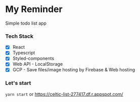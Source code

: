 # My Reminder

Simple todo list app

### Tech Stack

- [x] React
- [x] Typescript
- [x] Styled-components
- [x] Web API - LocalStorage
- [x] GCP - Save files/image hosting by Firebase & Web hosting

### Let's start

`yarn start` or https://celtic-list-277417.df.r.appspot.com/
